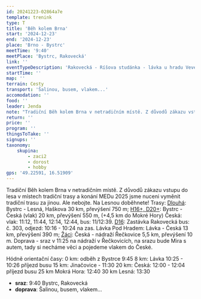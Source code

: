 ```yaml
---
id: 20241223-02864a7e
template: trenink
type: T
title: 'Běh kolem Brna'
start: '2024-12-23'
end: '2024-12-23'
place: 'Brno - Bystrc'
meetTime: '9:40'
meetPlace: 'Bystrc, Rakovecká'
link: ''
eventTypeDescription: 'Rakovecká - Ríšova studánka - lávka u hradu Veveří - Trnůvka - Jinačovice - Pod Sychrovem - Česká (vlak) - údolím Ponávky - Mokrá Hora - Soběšice - Lesná…'
startTime: ''
map: ''
terrain: Cesty
transport: 'Šalinou, busem, vlakem...'
accomodation: ''
food: ''
leader: Jenda
note: "Tradiční Běh kolem Brna v netradičním místě. Z důvodů zákazu vstupu do lesa v místech tradiční trasy a konání MEDu 2025 jsme nuceni vyměnit tradiční trasu za jinou. Ale nebojte. Na Lesnou doběhnete! \r\nTrasy:\r\n[Dlouhá](https://mapy.cz/s/nuvebafopa):\tBystrc - Lesná, Haškova\t30 km, převýšení\t750 m;\r\n[H16+, D20+](https://mapy.cz/s/cemotasofa):\tBystrc - Česká (vlak)\t20 km, převýšení 550 m,\t(+4,5 km do Mokré Hory)\r\nČeská: vlak: 11:12, 11:44, 12:14, 12:44, bus: 11/12:39.\r\n[D16](https://mapy.cz/s/natesejova):\tZastávka Rakovecká bus: č. 303, odjezd: 10:16 - 10:24 na zas. Lávka Pod Hradem:\tLávka - Česká\t13 km,\tpřevýšení 390 m;\r\n[Žáci](https://mapy.cz/s/modasezene):\tČeská - nádraží Řečkovice\t5,5 km, převýšení\t10 m. Doprava - sraz v 11:25 na nádraží v Řečkovicích, na srazu bude Mira s autem, tady si  necháme věci a pojedeme vlakem do České.\r\n\r\nHódně orientační časy:\r\n0 km: odběh z Bystrce 9:45\r\n8 km: Lávka 10:25 - 10:26 příjezd busu\r\n15 km: Jinačovice - 11:30\r\n20 km: Česká: 12:00 - 12:04 příjezd busu\r\n25 km Mokrá Hora: 12:40\r\n30 km Lesná: 13:30"
return: ''
price: ''
program: ''
thingsToTake: ''
signups: ''
taxonomy:
    skupina:
        - zaci2
        - dorost
        - hobby
gps: '49.22591, 16.51909'
---
```


Tradiční Běh kolem Brna v netradičním místě. Z důvodů zákazu vstupu do lesa v místech tradiční trasy a konání MEDu 2025 jsme nuceni vyměnit tradiční trasu za jinou. Ale nebojte. Na Lesnou doběhnete! 
Trasy:
[Dlouhá](https://mapy.cz/s/nuvebafopa):	Bystrc - Lesná, Haškova	30 km, převýšení	750 m;
[H16+, D20+](https://mapy.cz/s/cemotasofa):	Bystrc - Česká (vlak)	20 km, převýšení 550 m,	(+4,5 km do Mokré Hory)
Česká: vlak: 11:12, 11:44, 12:14, 12:44, bus: 11/12:39.
[D16](https://mapy.cz/s/natesejova):	Zastávka Rakovecká bus: č. 303, odjezd: 10:16 - 10:24 na zas. Lávka Pod Hradem:	Lávka - Česká	13 km,	převýšení 390 m;
[Žáci](https://mapy.cz/s/modasezene):	Česká - nádraží Řečkovice	5,5 km, převýšení	10 m. Doprava - sraz v 11:25 na nádraží v Řečkovicích, na srazu bude Mira s autem, tady si  necháme věci a pojedeme vlakem do České.

Hódně orientační časy:
0 km: odběh z Bystrce 9:45
8 km: Lávka 10:25 - 10:26 příjezd busu
15 km: Jinačovice - 11:30
20 km: Česká: 12:00 - 12:04 příjezd busu
25 km Mokrá Hora: 12:40
30 km Lesná: 13:30
* **sraz**: 9:40 Bystrc, Rakovecká
* **doprava**: Šalinou, busem, vlakem...
